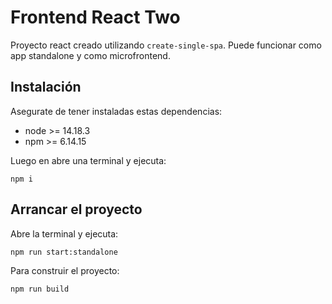 # Frontend React Two

Proyecto react creado utilizando `create-single-spa`. Puede funcionar como app standalone y como microfrontend.

## Instalación

Asegurate de tener instaladas estas dependencias:

* node >= 14.18.3
* npm >= 6.14.15

Luego en abre una terminal y ejecuta:

```
npm i
```

## Arrancar el proyecto

Abre la terminal y ejecuta:

```
npm run start:standalone
```

Para construir el proyecto:

```
npm run build
```
